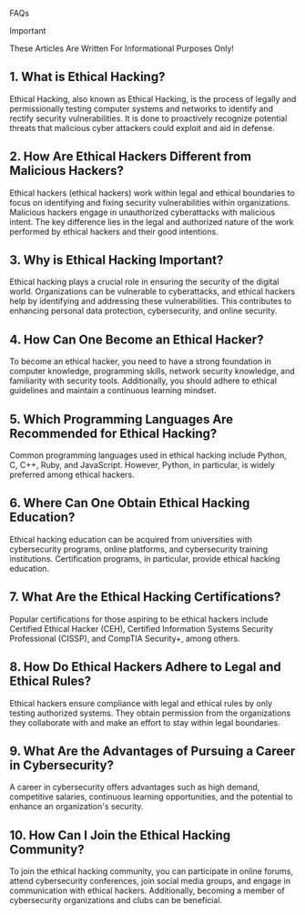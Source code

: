 FAQs

> [!IMPORTANT]  
> These Articles Are Written For Informational Purposes Only!

## 1. What is Ethical Hacking?

Ethical Hacking, also known as Ethical Hacking, is the process of legally and permissionally testing computer systems and networks to identify and rectify security vulnerabilities. It is done to proactively recognize potential threats that malicious cyber attackers could exploit and aid in defense.

## 2. How Are Ethical Hackers Different from Malicious Hackers?

Ethical hackers (ethical hackers) work within legal and ethical boundaries to focus on identifying and fixing security vulnerabilities within organizations. Malicious hackers engage in unauthorized cyberattacks with malicious intent. The key difference lies in the legal and authorized nature of the work performed by ethical hackers and their good intentions.

## 3. Why is Ethical Hacking Important?

Ethical hacking plays a crucial role in ensuring the security of the digital world. Organizations can be vulnerable to cyberattacks, and ethical hackers help by identifying and addressing these vulnerabilities. This contributes to enhancing personal data protection, cybersecurity, and online security.

## 4. How Can One Become an Ethical Hacker?

To become an ethical hacker, you need to have a strong foundation in computer knowledge, programming skills, network security knowledge, and familiarity with security tools. Additionally, you should adhere to ethical guidelines and maintain a continuous learning mindset.

## 5. Which Programming Languages Are Recommended for Ethical Hacking?

Common programming languages used in ethical hacking include Python, C, C++, Ruby, and JavaScript. However, Python, in particular, is widely preferred among ethical hackers.

## 6. Where Can One Obtain Ethical Hacking Education?

Ethical hacking education can be acquired from universities with cybersecurity programs, online platforms, and cybersecurity training institutions. Certification programs, in particular, provide ethical hacking education.

## 7. What Are the Ethical Hacking Certifications?

Popular certifications for those aspiring to be ethical hackers include Certified Ethical Hacker (CEH), Certified Information Systems Security Professional (CISSP), and CompTIA Security+, among others.

## 8. How Do Ethical Hackers Adhere to Legal and Ethical Rules?

Ethical hackers ensure compliance with legal and ethical rules by only testing authorized systems. They obtain permission from the organizations they collaborate with and make an effort to stay within legal boundaries.

## 9. What Are the Advantages of Pursuing a Career in Cybersecurity?

A career in cybersecurity offers advantages such as high demand, competitive salaries, continuous learning opportunities, and the potential to enhance an organization's security.

## 10. How Can I Join the Ethical Hacking Community?

To join the ethical hacking community, you can participate in online forums, attend cybersecurity conferences, join social media groups, and engage in communication with ethical hackers. Additionally, becoming a member of cybersecurity organizations and clubs can be beneficial.
